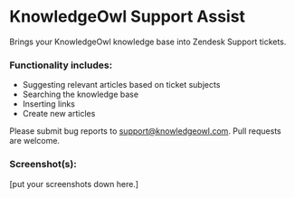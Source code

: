 # KnowledgeOwl Support Assist

Brings your KnowledgeOwl knowledge base into Zendesk Support tickets.

### Functionality includes:

* Suggesting relevant articles based on ticket subjects
* Searching the knowledge base
* Inserting links 
* Create new articles 

Please submit bug reports to [support@knowledgeowl.com](support@knowledgeowl.com). Pull requests are welcome.

### Screenshot(s):
[put your screenshots down here.]
